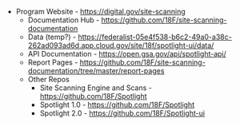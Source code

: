 

* Program Website - https://digital.gov/site-scanning 
  * Documentation Hub - https://github.com/18F/site-scanning-documentation
  * Data (temp?) - https://federalist-05e4f538-b6c2-49a0-a38c-262ad093ad6d.app.cloud.gov/site/18f/spotlight-ui/data/
  * API Documentation - https://open.gsa.gov/api/spotlight-api/
  * Report Pages - https://github.com/18F/site-scanning-documentation/tree/master/report-pages
  * Other Repos 
    * Site Scanning Engine and Scans - https://github.com/18F/Spotlight
    * Spotlight 1.0 - https://github.com/18F/Spotlight
    * Spotlight 2.0 - https://github.com/18F/Spotlight-ui
